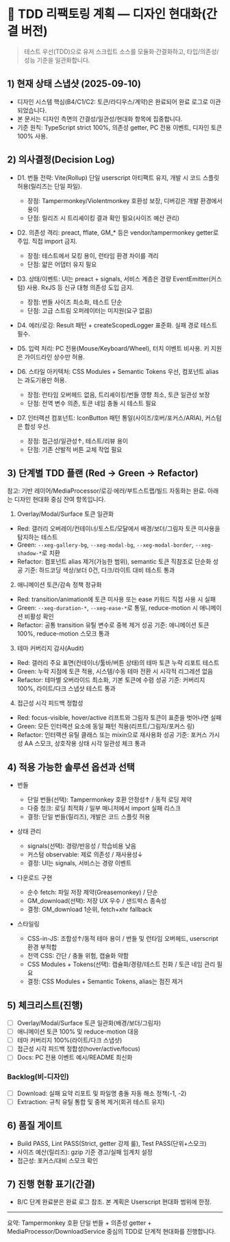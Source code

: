 # 🎨 TDD 리팩토링 계획 — 디자인 현대화(간결 버전)

> 테스트 우선(TDD)으로 유저 스크립트 소스를 모듈화·간결화하고, 타입/의존성/성능
> 기준을 일관화합니다.

## 1) 현재 상태 스냅샷 (2025-09-10)

- 디자인 시스템 핵심(B4/C1/C2: 토큰/라디우스/계약)은 완료되어 완료 로그로
  이관되었습니다.
- 본 문서는 디자인 측면의 간결성/일관성/현대화 항목에 집중합니다.
- 기준 원칙: TypeScript strict 100%, 의존성 getter, PC 전용 이벤트, 디자인 토큰
  100% 사용.

## 2) 의사결정(Decision Log)

- D1. 번들 전략: Vite(Rollup) 단일 userscript 아티팩트 유지, 개발 시 코드 스플릿
  허용(릴리즈는 단일 파일).
  - 장점: Tampermonkey/Violentmonkey 호환성 보장, 디버깅은 개발 환경에서 용이
  - 단점: 릴리즈 시 트리셰이킹 결과 확인 필요(사이즈 예산 관리)
- D2. 의존성 격리: preact, fflate, GM\_\* 등은 vendor/tampermonkey getter로
  주입. 직접 import 금지.
  - 장점: 테스트에서 모킹 용이, 런타임 환경 차이를 격리
  - 단점: 얇은 어댑터 유지 필요
- D3. 상태/이벤트: UI는 preact + signals, 서비스 계층은 경량
  EventEmitter(커스텀) 사용. RxJS 등 신규 대형 의존성 도입 금지.
  - 장점: 번들 사이즈 최소화, 테스트 단순
  - 단점: 고급 스트림 오퍼레이터는 미지원(요구 없음)
- D4. 에러/로깅: Result 패턴 + createScopedLogger 표준화. 실패 경로 테스트 필수.
- D5. 입력 처리: PC 전용(Mouse/Keyboard/Wheel), 터치 이벤트 비사용. 키 지원은
  가이드라인 상수만 허용.

- D6. 스타일 아키텍처: CSS Modules + Semantic Tokens 우선, 컴포넌트 alias는
  과도기용만 허용.
  - 장점: 런타임 오버헤드 없음, 트리셰이킹/번들 영향 최소, 토큰 일관성 보장
  - 단점: 전역 변수 의존, 토큰 네임 충돌 시 테스트 필요
- D7. 인터랙션 컴포넌트: IconButton 패턴 통일(사이즈/호버/포커스/ARIA), 커스텀은
  합성 우선.
  - 장점: 접근성/일관성↑, 테스트/리뷰 용이
  - 단점: 기존 산발적 버튼 교체 작업 필요

## 3) 단계별 TDD 플랜 (Red → Green → Refactor)

참고: 기반 레이어/MediaProcessor/로깅·에러/부트스트랩/빌드 자동화는 완료. 아래는
디자인 현대화 중심 잔여 항목입니다.

1. Overlay/Modal/Surface 토큰 일관화

- Red: 갤러리 오버레이/컨테이너/토스트/모달에서 배경/보더/그림자 토큰 미사용을
  탐지하는 테스트
- Green: `--xeg-gallery-bg`, `--xeg-modal-bg`, `--xeg-modal-border`,
  `--xeg-shadow-*`로 치환
- Refactor: 컴포넌트 alias 제거(가능한 범위), semantic 토큰 직참조로 단순화 성공
  기준: 하드코딩 색상/보더 0건, 다크/라이트 대비 테스트 통과

2. 애니메이션 토큰/감속 정책 정규화

- Red: transition/animation에 토큰 미사용 또는 ease 키워드 직접 사용 시 실패
- Green: `--xeg-duration-*`, `--xeg-ease-*`로 통일, reduce-motion 시 애니메이션
  비활성 확인
- Refactor: 공통 transition 유틸 변수로 중복 제거 성공 기준: 애니메이션 토큰
  100%, reduce-motion 스모크 통과

3. 테마 커버리지 감사(Audit)

- Red: 갤러리 주요 표면(컨테이너/툴바/버튼 상태)의 테마 토큰 누락 리포트 테스트
- Green: 누락 지점에 토큰 적용, 시스템/수동 테마 전환 시 시각적 리그레션 없음
- Refactor: 테마별 오버라이드 최소화, 기본 토큰에 수렴 성공 기준: 커버리지 100%,
  라이트/다크 스냅샷 테스트 통과

4. 접근성 시각 피드백 정합성

- Red: focus-visible, hover/active 리프트와 그림자 토큰이 표준을 벗어나면 실패
- Green: 모든 인터랙션 요소에 동일 패턴 적용(리프트/그림자/포커스 링)
- Refactor: 인터랙션 유틸 클래스 또는 mixin으로 재사용화 성공 기준: 포커스
  가시성 AA 스모크, 상호작용 상태 시각 일관성 체크 통과

## 4) 적용 가능한 솔루션 옵션과 선택

- 번들
  - 단일 번들(선택): Tampermonkey 호환 안정성↑ / 동적 로딩 제약
  - 다중 청크: 로딩 최적화 / 일부 매니저에서 import 실패 리스크
  - 결정: 단일 번들(릴리즈), 개발은 코드 스플릿 허용
- 상태 관리
  - signals(선택): 경량/반응성 / 학습비용 낮음
  - 커스텀 observable: 제로 의존성 / 재사용성↓
  - 결정: UI는 signals, 서비스는 경량 이벤트
- 다운로드 구현
  - 순수 fetch: 파일 저장 제약(Greasemonkey) / 단순
  - GM_download(선택): 저장 UX 우수 / 샌드박스 종속성
  - 결정: GM_download 1순위, fetch+xhr fallback

- 스타일링
  - CSS-in-JS: 조합성↑/동적 테마 용이 / 번들 및 런타임 오버헤드, userscript 환경
    부적합
  - 전역 CSS: 간단 / 충돌 위험, 캡슐화 약함
  - CSS Modules + Tokens(선택): 캡슐화/경량/테스트 친화 / 토큰 네임 관리 필요
  - 결정: CSS Modules + Semantic Tokens, alias는 점진 제거

## 5) 체크리스트(진행)

- [ ] Overlay/Modal/Surface 토큰 일관화(배경/보더/그림자)
- [ ] 애니메이션 토큰 100% 및 reduce-motion 대응
- [ ] 테마 커버리지 100%(라이트/다크 스냅샷)
- [ ] 접근성 시각 피드백 정합성(hover/active/focus)
- [ ] Docs: PC 전용 이벤트 예시/README 최신화

### Backlog(비-디자인)

- [ ] Download: 실패 요약 리포트 및 파일명 충돌 자동 해소 정책(-1, -2)
- [ ] Extraction: 규칙 유틸 통합 및 중복 제거(회귀 테스트 유지)

## 6) 품질 게이트

- Build PASS, Lint PASS(Strict, getter 강제 룰), Test PASS(단위+스모크)
- 사이즈 예산(릴리즈): gzip 기준 경고/실패 임계치 설정
- 접근성: 포커스/대비 스모크 확인

## 7) 진행 현황 표기(간결)

- B/C 단계 완료분은 완료 로그 참조. 본 계획은 Userscript 현대화 범위에 한정.

---

요약: Tampermonkey 호환 단일 번들 + 의존성 getter +
MediaProcessor/DownloadService 중심의 TDD로 단계적 현대화를 진행합니다.

